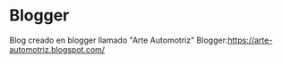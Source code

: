 # Blogger
Blog creado en blogger llamado "Arte Automotriz"
Blogger:https://arte-automotriz.blogspot.com/
